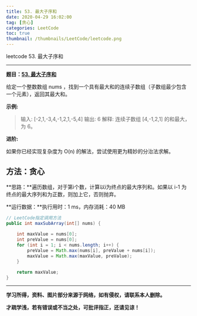 ```yaml
---
title: 53. 最大子序和
date: 2020-04-29 16:02:00
tag: [贪心]
categories: LeetCode
toc: true
thumbnail: /thumbnails/LeetCode/leetcode.png
---
```


leetcode 53. 最大子序和

<!--more-->

---

**题目：[53. 最大子序和](https://leetcode-cn.com/problems/maximum-subarray/)**

给定一个整数数组 nums ，找到一个具有最大和的连续子数组（子数组最少包含一个元素），返回其最大和。

**示例:**

> 输入: [-2,1,-3,4,-1,2,1,-5,4]
> 输出: 6
> 解释: 连续子数组 [4,-1,2,1] 的和最大，为 6。

**进阶:**

如果你已经实现复杂度为 O(n) 的解法，尝试使用更为精妙的分治法求解。

## 方法：贪心

**思路：**遍历数组，对于第i个数，计算以i为终点的最大序列和。如果以 i-1 为终点的最大序列和为正数，则加上它，否则抛弃。

**运行数据：**执行用时：1 ms，内存消耗：40 MB

```java
// LeetCode指定调用方法
public int maxSubArray(int[] nums) {
		
    int maxValue = nums[0];
    int preValue = nums[0];
    for (int i = 1; i < nums.length; i++) {
        preValue = Math.max(nums[i], preValue + nums[i]);
        maxValue = Math.max(maxValue, preValue);
    }

    return maxValue;
}
```

---

**学习所得，资料、图片部分来源于网络，如有侵权，请联系本人删除。**

**才疏学浅，若有错误或不当之处，可批评指正，还请见谅！**
